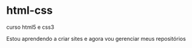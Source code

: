 # html-css

curso html5 e css3

Estou aprendendo a criar sites e agora vou gerenciar meus repositórios

<a href="https://dreamer2h0.github.io/html-css/Desafios/ds 010/Android.html"><a>
